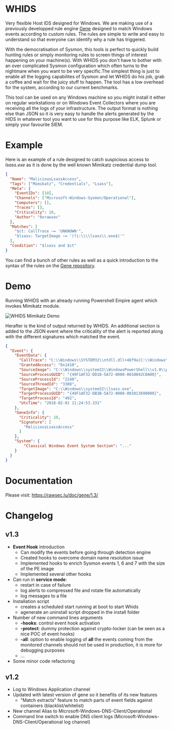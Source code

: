 # WHIDS

Very flexible Host IDS designed for Windows. We are making
use of a previously developped rule engine [Gene](https://github.com/0xrawsec/gene)
designed to match Windows events according to custom rules. The
rules are simple to write and easy to understand so that everyone can
identify why a rule has triggered.

With the democratisation of Sysmon, this tools is perfect to quickly build
hunting rules or simply monitoring rules to screen things of interest happening on your
machine(s). With WHIDS you don't have to bother with an over
complicated Sysmon configuration which often turns to the nightmare when you want
to be very specific.The simplest thing is just to enable all the logging
capabilites of Sysmon and let WHIDS do his job, grab a coffee and wait
for the juicy stuff to happen. The tool has a low overhead for the system,
according to our current benchmarks.

This tool can be used on any Windows machine so you might install it either on
regular workstations or on Windows Event Collectors where you are receiving
all the logs of your infrastructure. The output format is nothing else than
JSON so it is very easy to handle the alerts generated by the HIDS in whatever
tool you want to use for this purpose like ELK, Splunk or simply your favourite
SIEM.

# Example

Here is an example of a rule designed to catch suspicious access to *lsass.exe*
as it is done by the well known Mimikatz credential dump tool.

```json
{
  "Name": "MaliciousLsassAccess",
  "Tags": ["Mimikatz", "Credentials", "Lsass"],
  "Meta": {
    "EventIDs": [10],
    "Channels": ["Microsoft-Windows-Sysmon/Operational"],
    "Computers": [],
    "Traces": [],
    "Criticality": 10,
    "Author": "0xrawsec"
  },
  "Matches": [
    "$ct: CallTrace ~= 'UNKNOWN'",
    "$lsass: TargetImage ~= '(?i:\\\\lsass\\.exe$)'"
  ],
  "Condition": "$lsass and $ct"
}
```

You can find a bunch of other rules as well as a quick introduction to the
syntax of the rules on the [Gene repository](https://github.com/0xrawsec/gene-rules).

# Demo

Running WHIDS with an already running Powershell Empire agent which invokes
Mimikatz module.

![WHIDS Mimikatz Demo](https://github.com/0xrawsec/whids/blob/master/demo/whids.gif)

Herafter is the kind of output returned by WHIDS. An additional section is added to the
JSON event where the criticality of the alert is reported along with the different signatures
which matched the event.

```json
{
  "Event": {
    "EventData": {
      "CallTrace": "C:\\Windows\\SYSTEM32\\ntdll.dll+4bf9a|C:\\Windows\\system32\\KERNELBASE.dll+189b7|UNKNOWN(00000000259123BC)",
      "GrantedAccess": "0x1410",
      "SourceImage": "C:\\Windows\\system32\\WindowsPowerShell\\v1.0\\powershell.exe",
      "SourceProcessGUID": "{49F1AF32-DD18-5A72-0000-0010042C0A00}",
      "SourceProcessId": "2248",
      "SourceThreadId": "3308",
      "TargetImage": "C:\\Windows\\system32\\lsass.exe",
      "TargetProcessGUID": "{49F1AF32-DB3B-5A72-0000-001013690000}",
      "TargetProcessId": "492",
      "UtcTime": "2018-02-01 11:24:53.331"
    },
    "GeneInfo": {
      "Criticality": 10,
      "Signature": [
        "MaliciousLsassAccess"
      ]
    },
    "System": {
        "Classical Windows Event System Section": "..."
    }
  }
}
```

# Documentation

Please visit: https://rawsec.lu/doc/gene/1.3/

# Changelog

## v1.3
  * **Event Hook** introduction
    * Can modify the events before going through detection engine
    * Created hooks to overcome domain name resolution issue
    * Implemented hooks to enrich Sysmon events 1, 6 and 7 with the size of the PE image
    * Implemented several other hooks
  * Can run in **service mode**:
    * restart in case of failure
    * log alerts to compressed file and rotate file automatically
    * log messages to a file
  * Installation script
    * creates a scheduled start running at boot to start Whids
    * agenerate an uninstall script dropped in the install folder
  * Number of new command lines arguments
    * **-hooks**: control event hook activation
    * **-protect**: dummy protection against crypto-locker (can be seen as a nice POC of event hooks)
    * **-all**: option to enable logging of **all** the events coming from the monitored channels
    should not be used in production, it is more for debugging purposes
    * ...
  * Some minor code refactoring

## v1.2
  * Log to Windows Application channel
  * Updated with latest version of gene so it benefits of its new features
    * "Match extracts" feature to match parts of event fields against containers (blacklist/whitelist)
  * New channel Alias to Microsoft-Windows-DNS-Client/Operational
  * Command line switch to enable DNS client logs (Microsoft-Windows-DNS-Client/Operational log channel)
